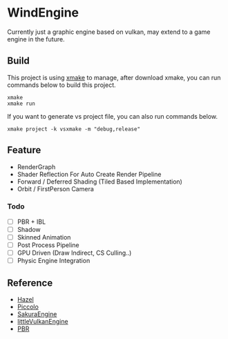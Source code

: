 # WindEngine
Currently just a graphic engine based on vulkan, may extend to a game engine in the future.

## Build
This project is using [xmake](https://xmake.io/) to manage, after download xmake, you can run commands below to build this project.

```shell
xmake 
xmake run
```

If you want to generate vs project file, you can also run commands below.

```shell
xmake project -k vsxmake -m "debug,release"
```

## Feature

* RenderGraph 
* Shader Reflection For Auto Create Render Pipeline
* Forward / Deferred Shading (Tiled Based Implementation)
* Orbit / FirstPerson Camera 
  
### Todo
- [ ] PBR + IBL
- [ ] Shadow
- [ ] Skinned Animation
- [ ] Post Process Pipeline
- [ ] GPU Driven (Draw Indirect, CS Culling..) 
- [ ] Physic Engine Integration

## Reference
*  [Hazel](https://github.com/TheCherno/Hazel)
*  [Piccolo](https://github.com/BoomingTech/Piccolo)
*  [SakuraEngine](https://github.com/SakuraEngine/SakuraEngine)
*  [littleVulkanEngine](https://github.com/blurrypiano/littleVulkanEngine/tree/main)
*  [PBR](https://github.com/Nadrin/PBR)

